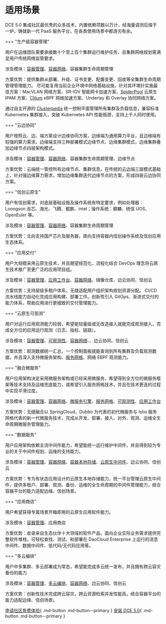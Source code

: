 # 适用场景

DCE 5.0 集成社区最优秀的众多技术，内置依赖项数以万计，经海量调测后熔于一炉，铸就新一代 PaaS 服务平台，在各类使用场景中都游刃有余。

=== "生产级容器管理"

用户在运维团队需要承接数十个至上百个集群运行维护任务，且集群网络规划需满足用户传统网络监管要求。

涉及模块：[容器管理](../kpanda/03ProductBrief/WhatisKPanda.md)、[容器网络](../network/intro/what-is-net.md)、容器集群生命周期管理

方案优势：提供集群从部署、升级、证书变更、配置变更、回收等全集群生命周期管理管理能力。
尽可能复用当前企业环境中网络基础设施，针对其环境针实施最佳方案：MacVLAN 网络方案、SR-IOV 智能网卡加速方案、[SpiderPool](../network/modules/spiderpool/what.md) 云原生 IPAM 方案、[Clilum](../network/modules/cilium/what.md) eBPF 网络加速方案、Underlay 和 Overlay 协同网络方案。

通过自主开源的 [Clusterpedia](../community/clusterpedia.md) 统一控制平面管理所有集群及负载信息，兼容标准 Kubernetes 集群接入，突破 Kubernetes API 性能瓶颈，支持上千人同时使用。

=== "云边协同"

用户按照云、边、端方案设计边缘协同方案，边缘端为通用算力平台，且边缘端有较强的算力需求。边缘端支持三种部署模式边缘节点、边缘集群模式，边缘集群叠加边缘节点四层架构模式。

涉及模块：[容器管理](../kpanda/03ProductBrief/WhatisKPanda.md)、[容器网络](../network/intro/what-is-net.md)、容器集群生命周期管理、边缘节点

方案优势：云端统一管控所有边缘节点、集群信息，在传统的云边端三层模式基础上，针对强边缘算力需求，增加边缘集群迭代边缘节点的方案，形成四层云边协同方案。

=== "信创云原生"

用户有信创需求，对底层基础设施及操作系统有特定要求，例如处理器：Loongson 龙芯、海光、飞腾、鲲鹏、intel；操作系统：麒麟、统信 UOS、OpenEuler 等。

涉及模块：[容器管理](../kpanda/03ProductBrief/WhatisKPanda.md)、[容器网络](../network/intro/what-is-net.md)、容器集群生命周期管理

方案优势：北向支持国产芯片及服务器，南向支持容器内信创操作系统及信创应用生态体系。

=== "应用交付"

用户大规模采用云原生技术，并且期望规范化、流程化结合 DevOps 理念将云原生技术推广至更广泛的应用项目组。

涉及模块：[容器管理](../kpanda/03ProductBrief/WhatisKPanda.md)、[应用工作台](../amamba/01ProductBrief/WhatisAmamba.md)、[容器网络](../network/intro/what-is-net.md)、镜像仓库、边云协同、信创云

方案优势：支持层级多租户体系，无缝适配用户组织架构规划资源分配。
CI/CD 流水线能力自动化完成应用构建、部署工作。创新性引入 GitOps、渐进式交付的能力体系，帮助应用进行更细致的交付管理能力。

=== "云原生可观测"

用户对运行应用观测能力较弱，希望能轻量级或无改造接入就能完成观测接入，完成全方位的应用运行观测（日志、指标、链路）。

涉及模块：[容器管理](../kpanda/03ProductBrief/WhatisKPanda.md)、[可观测性](../insight/03ProductBrief/WhatisInsight.md)、[容器网络](../network/intro/what-is-net.md)、、边云协同、信创云

方案优势：观测数据统一汇总，一个控制面板就能查询到所有集群及负载观测数据，并且深入支持微服务架构、[服务网格](../mspider/01Intro/WhatismSpider.md)、网络 EBPF 观测能力。

=== "融合微服务"

用户应用架构决定采用微服务架构或已经采用微服务，希望得到全方位的微服务框架等技术支持及运维兜底能力，或希望引入服务网格技术，并且在技术更迭的过程中实现平滑过度。

涉及模块：[容器管理](../kpanda/03ProductBrief/WhatisKPanda.md)、[容器网络](../network/intro/what-is-net.md)、[微服务引擎](../skoala/intro/features.md)、[服务网格](../mspider/01Intro/WhatismSpider.md)、[可观测性](../insight/03ProductBrief/WhatisInsight.md)、[应用工作台](../amamba/01ProductBrief/WhatisAmamba.md)

方案优势：无缝融合以 SpringCloud、Dubbo 为代表的初代微服务与 Istio 服务网格代表的新一代微服务技术，完成从开发、部署、接入、对外、观测、运维全生命周期微服务管理能力。

=== "数据服务"

用户应用架构依赖主流中间件能力，希望能统一运行维护中间件，并且得到较为专业的关于中间件规划、运维的支持能力。

涉及模块：[容器管理](../kpanda/03ProductBrief/WhatisKPanda.md)、[容器网络](../network/intro/what-is-net.md)、[容器本地存储](../hwameistor/intro/what.md)、[云原生中间件](../middleware/midware.md)、边云协同、信创云

方案优势：专为有状态应用设计的云原生本地存储能力，统一平台管理云原生中间件，提供多租户、部署、观测、备份、运维的全生命周期的中间件管理能力，结合容器平台的能力适配边缘、信创场景。

=== "应用商店"

用户希望获得专属场景开箱即用的云原生应用软件能力。

涉及模块：[容器管理](../kpanda/03ProductBrief/WhatisKPanda.md)、应用商店

方案优势：收录来自生态伙伴十大领域的软件产品，面向企业实际业务需求提供完整软件堆栈，可轻松查找、测试、和部署在 DaoCloud Enterprise 上运行的消息中间件、数据中间件、低代码/无代码应用等。

=== "多云编排"

用户中多集群、多云部署成为常态，希望能完成多云统一发布，并且拥有跨云容灾备份的能力

涉及模块：[容器管理](../kpanda/03ProductBrief/WhatisKPanda.md)、[多云编排](../kairship/01product/whatiskair.md)、[容器网络](../network/intro/what-is-net.md)、边云协同、信创云

方案优势：创新性技术完成跨云容灾，跨云资源检索并发性能高，结合容器平台的能力适配边缘、信创场景。

[申请社区免费体验](license0.md){ .md-button .md-button--primary }
[安装 DCE 5.0](../install/install-dce.md){ .md-button .md-button--primary }
